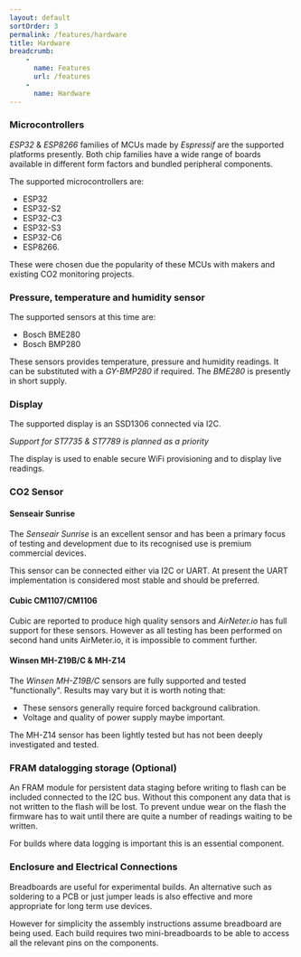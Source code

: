 ```yaml
---
layout: default
sortOrder: 3
permalink: /features/hardware
title: Hardware
breadcrumb:
    - 
      name: Features
      url: /features
    - 
      name: Hardware  
---
```


### Microcontrollers
*ESP32* & *ESP8266* families of MCUs made by *Espressif* are the supported platforms presently. Both chip families have a wide range of boards available in different form factors and bundled peripheral components.

The supported microcontrollers are:
- ESP32
- ESP32-S2
- ESP32-C3 
- ESP32-S3 
- ESP32-C6
- ESP8266. 

These were chosen due the popularity of these MCUs with makers and existing CO2 monitoring projects. 

### Pressure, temperature and humidity sensor

The supported sensors at this time are:
- Bosch BME280
- Bosch BMP280

These sensors provides temperature, pressure and humidity readings. It can be substituted with a *GY-BMP280* if required. The *BME280* is presently in short supply.

### Display

The supported display is an SSD1306 connected via I2C. 

*Support for ST7735 & ST7789 is planned as a priority*

The display is used to enable secure WiFi provisioning and to display live readings. 

### CO2 Sensor

#### Senseair Sunrise

The *Senseair Sunrise* is an excellent sensor and has been a primary focus of testing and development due to its recognised use is premium commercial devices.

This sensor can be connected either via I2C or UART. At present the UART implementation is considered most stable and should be preferred. 


#### Cubic CM1107/CM1106

Cubic are reported to produce high quality sensors and *AirNeter.io* has full support for these sensors. However as all testing has been performed on second hand units AirMeter.io, it is impossible to comment further.


#### Winsen MH-Z19B/C & MH-Z14

The *Winsen MH-Z19B/C* sensors are fully supported and tested "functionally". Results may vary but it is worth noting that:
- These sensors generally require forced background calibration.
- Voltage and quality of power supply maybe important.

The MH-Z14 sensor has been lightly tested but has not been deeply investigated and tested.

### FRAM datalogging storage (Optional)
An FRAM module for persistent data staging before writing to flash can be included connected to the I2C bus. Without this component any data that is not written to the flash will be lost. To prevent undue wear on the flash the firmware has to wait until there are quite a number of readings waiting to be written.

For builds where data logging is important this is an essential component.

### Enclosure and Electrical Connections
Breadboards are useful for experimental builds. An alternative such as soldering to a PCB or just jumper leads is also effective and more appropriate for long term use devices.

However for simplicity the assembly instructions assume breadboard are being used. Each build requires two mini-breadboards to be able to access all the relevant pins on the components.
